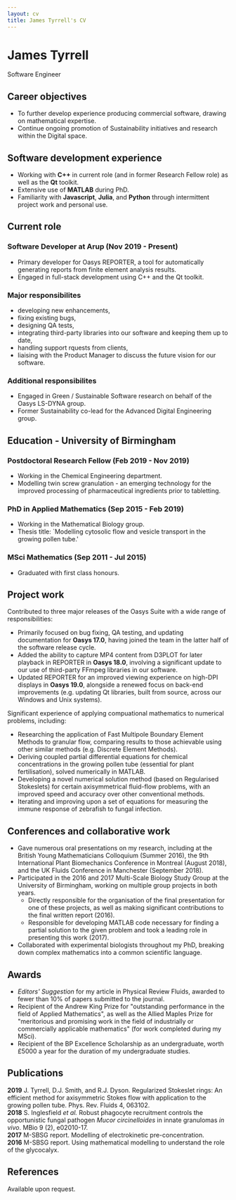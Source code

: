 ```yaml
---
layout: cv
title: James Tyrrell's CV
---
```

# James Tyrrell
Software Engineer

## Career objectives
- To further develop experience producing commercial software, drawing on mathematical expertise.
- Continue ongoing promotion of Sustainability initiatives and research within the Digital space. 

## Software development experience
- Working with __C++__ in current role (and in former Research Fellow role) as well as the __Qt__ toolkit.
- Extensive use of __MATLAB__ during PhD. 
- Familiarity with __Javascript__, __Julia__, and __Python__ through intermittent project work and personal use.

## Current role

### Software Developer at Arup (Nov 2019 - Present)
- Primary developer for Oasys REPORTER, a tool for automatically generating reports from finite element analysis results. 
- Engaged in full-stack development using C++ and the Qt toolkit. 

### Major responsibilites
- developing new enhancements,
- fixing existing bugs, 
- designing QA tests,
- integrating third-party libraries into our software and keeping them up to date,
- handling support rquests from clients,
- liaising with the Product Manager to discuss the future vision for our software.

### Additional responsibilites
- Engaged in Green / Sustainable Software research on behalf of the Oasys LS-DYNA group.
- Former Sustainability co-lead for the Advanced Digital Engineering group.

## Education - University of Birmingham

### Postdoctoral Research Fellow (Feb 2019 - Nov 2019)
- Working in the Chemical Engineering department.
- Modelling twin screw granulation - an emerging technology for the improved processing of pharmaceutical ingredients prior to tabletting.

### PhD in Applied Mathematics (Sep 2015 - Feb 2019)
- Working in the Mathematical Biology group.
- Thesis title: `Modelling cytosolic flow and vesicle transport in the growing pollen tube.'

### MSci Mathematics (Sep 2011 - Jul 2015)
- Graduated with first class honours.

## Project work
Contributed to three major releases of the Oasys Suite with a wide range of responsibilities:
- Primarily focused on bug fixing, QA testing, and updating documentation for __Oasys 17.0__, having joined the team in the latter half of the software release cycle. 
- Added the ability to capture MP4 content from D3PLOT for later playback in REPORTER in __Oasys 18.0__, involving a significant update to our use of third-party FFmpeg libraries in our software. 
- Updated REPORTER for an improved viewing experience on high-DPI displays in __Oasys 19.0__, alongside a renewed focus on back-end improvements (e.g. updating Qt libraries, built from source, across our Windows and Unix systems). 

Significant experience of applying compuational mathematics to numerical problems, including:
- Researching the application of Fast Multipole Boundary Element Methods to granular flow, comparing results to those achievable using other similar methods (e.g. Discrete Element Methods). 
- Deriving coupled partial differential equations for chemical concentrations in the growing pollen tube (essential for plant fertilisation), solved numerically in MATLAB.
- Developing a novel numerical solution method (based on Regularised Stokeslets) for certain axisymmetrical fluid-flow problems, with an improved speed and accuracy over other conventional methods.
- Iterating and improving upon a set of equations for measuring the immune response of zebrafish to fungal infection. 

## Conferences and collaborative work
- Gave numerous oral presentations on my research, including at the British Young Mathematicians Colloquium (Summer 2016), the 9th International Plant Biomechanics Conference in Montreal (August 2018), and the UK Fluids Conference in Manchester (September 2018).
- Participated in the 2016 and 2017 Multi-Scale Biology Study Group at the University of Birmingham, working on multiple group projects in both years. 
  - Directly responsible for the organisation of the final presentation for one of these projects, as well as making significant contributions to the final written report (2016). 
  - Responsible for developing MATLAB code necessary for finding a partial solution to the given problem and took a leading role in presenting this work (2017).
- Collaborated with experimental biologists throughout my PhD, breaking down complex mathematics into a common scientific language.


## Awards
- _Editors' Suggestion_ for my article in Physical Review Fluids, awarded to fewer than 10% of papers submitted to the journal.
- Recipient of the Andrew King Prize for "outstanding performance in the field of Applied Mathematics", as well as the Allied Maples Prize for "meritorious and promising work in the field of industrially or commercially applicable mathematics" (for work completed during my MSci).
- Recipient of the BP Excellence Scholarship as an undergraduate, worth £5000 a year for the duration of my undergraduate studies.



## Publications
__2019__ J. Tyrrell, D.J. Smith, and R.J. Dyson. Regularized Stokeslet rings: An efficient method for axisymmetric Stokes flow with application to the growing pollen tube. Phys. Rev. Fluids 4, 063102.  
__2018__ S. Inglesfield _et al._ Robust phagocyte recruitment controls the opportunistic fungal pathogen _Mucor circinelloides_ in innate granulomas _in vivo_. MBio 9 (2), e02010-17.  
__2017__ M-SBSG report. Modelling of electrokinetic pre-concentration.  
__2016__ M-SBSG report. Using mathematical modelling to understand the role of the glycocalyx.  

## References
Available upon request.


